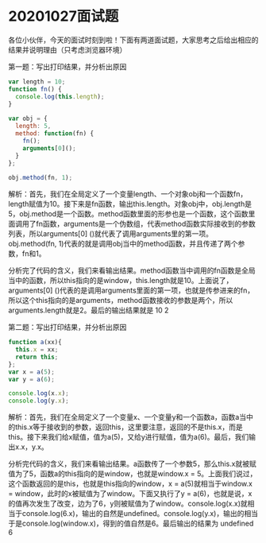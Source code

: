 # 20201027面试题

各位小伙伴，今天的面试时刻到啦！下面有两道面试题，大家思考之后给出相应的结果并说明理由（只考虑浏览器环境）

第一题：写出打印结果，并分析出原因

```js
var length = 10;
function fn() {
  console.log(this.length);
}
 
var obj = {
  length: 5,
  method: function(fn) {
    fn();
    arguments[0]();
  }
};
 
obj.method(fn, 1);  
```

解析：首先，我们在全局定义了一个变量length、一个对象obj和一个函数fn，length赋值为10。接下来是fn函数，输出this.length。对象obj中，obj.length是5，obj.method是一个函数。method函数里面的形参也是一个函数，这个函数里面调用了fn函数，arguments是一个伪数组，代表method函数实际接收到的参数列表，所以arguments[0] ()就代表了调用arguments里的第一项。obj.method(fn, 1)代表的就是调用obj当中的method函数，并且传递了两个参数，fn和1。

分析完了代码的含义，我们来看输出结果。method函数当中调用的fn函数是全局当中的函数，所以this指向的是window，this.length就是10。上面说了，arguments[0] ()代表的是调用arguments里面的第一项，也就是传参进来的fn，所以这个this指向的是arguments，method函数接收的参数是两个，所以arguments.length就是2。最后的输出结果就是  10  2



第二题：写出打印结果，并分析出原因

```js
function a(xx){
  this.x = xx;
  return this;
};
var x = a(5);
var y = a(6);

console.log(x.x);
console.log(y.x);
```

解析：首先，我们在全局定义了一个变量x、一个变量y和一个函数a，函数a当中的this.x等于接收到的参数，返回this，这里要注意，返回的不是this.x，而是this。接下来我们给x赋值，值为a(5)，又给y进行赋值，值为a(6)。最后，我们输出x.x，y.x。

分析完代码的含义，我们来看输出结果。a函数传了一个参数5，那么this.x就被赋值为了5，函数a的this指向的是window，也就是window.x = 5。上面我们说过，这个函数返回的是this，也就是this指向的window，x = a(5)就相当于window.x = window，此时的x被赋值为了window。下面又执行了y = a(6)，也就是说，x的值再次发生了改变，边为了6，y则被赋值为了window。console.log(x.x)就相当于console.log(6.x)，输出的自然是undefined。console.log(y.x)，输出的相当于是console.log(window.x)，得到的值自然是6。最后输出的结果为  undefined   6